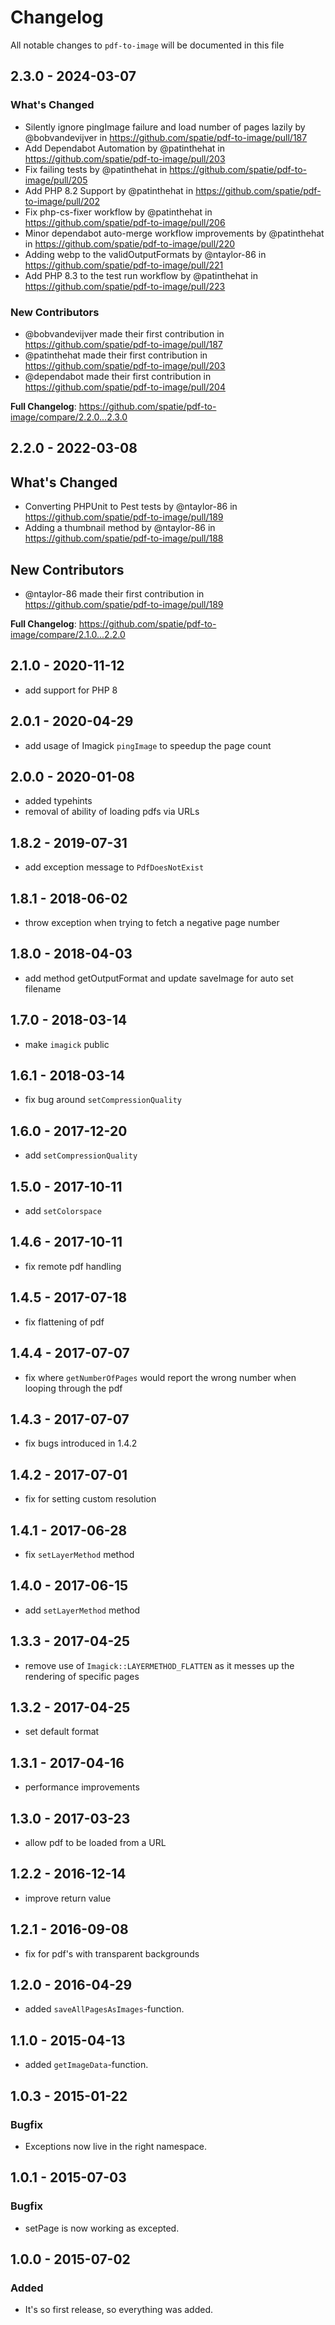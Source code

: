 # Changelog

All notable changes to `pdf-to-image` will be documented in this file

## 2.3.0 - 2024-03-07

### What's Changed

* Silently ignore pingImage failure and load number of pages lazily by @bobvandevijver in https://github.com/spatie/pdf-to-image/pull/187
* Add Dependabot Automation by @patinthehat in https://github.com/spatie/pdf-to-image/pull/203
* Fix failing tests by @patinthehat in https://github.com/spatie/pdf-to-image/pull/205
* Add PHP 8.2 Support by @patinthehat in https://github.com/spatie/pdf-to-image/pull/202
* Fix php-cs-fixer workflow by @patinthehat in https://github.com/spatie/pdf-to-image/pull/206
* Minor dependabot auto-merge workflow improvements by @patinthehat in https://github.com/spatie/pdf-to-image/pull/220
* Adding webp to the validOutputFormats by @ntaylor-86 in https://github.com/spatie/pdf-to-image/pull/221
* Add PHP 8.3 to the test run workflow by @patinthehat in https://github.com/spatie/pdf-to-image/pull/223

### New Contributors

* @bobvandevijver made their first contribution in https://github.com/spatie/pdf-to-image/pull/187
* @patinthehat made their first contribution in https://github.com/spatie/pdf-to-image/pull/203
* @dependabot made their first contribution in https://github.com/spatie/pdf-to-image/pull/204

**Full Changelog**: https://github.com/spatie/pdf-to-image/compare/2.2.0...2.3.0

## 2.2.0 - 2022-03-08

## What's Changed

- Converting PHPUnit to Pest tests by @ntaylor-86 in https://github.com/spatie/pdf-to-image/pull/189
- Adding a thumbnail method by @ntaylor-86 in https://github.com/spatie/pdf-to-image/pull/188

## New Contributors

- @ntaylor-86 made their first contribution in https://github.com/spatie/pdf-to-image/pull/189

**Full Changelog**: https://github.com/spatie/pdf-to-image/compare/2.1.0...2.2.0

## 2.1.0 - 2020-11-12

- add support for PHP 8

## 2.0.1 - 2020-04-29

- add usage of Imagick `pingImage` to speedup the page count

## 2.0.0 - 2020-01-08

- added typehints
- removal of ability of loading pdfs via URLs

## 1.8.2 - 2019-07-31

- add exception message to `PdfDoesNotExist`

## 1.8.1 - 2018-06-02

- throw exception when trying to fetch a negative page number

## 1.8.0 - 2018-04-03

- add method getOutputFormat and update saveImage for auto set filename

## 1.7.0 - 2018-03-14

- make `imagick` public

## 1.6.1 - 2018-03-14

- fix bug around `setCompressionQuality`

## 1.6.0 - 2017-12-20

- add `setCompressionQuality`

## 1.5.0 - 2017-10-11

- add `setColorspace`

## 1.4.6 - 2017-10-11

- fix remote pdf handling

## 1.4.5 - 2017-07-18

- fix flattening of pdf

## 1.4.4 - 2017-07-07

- fix where `getNumberOfPages` would report the wrong number when looping through the pdf

## 1.4.3 - 2017-07-07

- fix bugs introduced in 1.4.2

## 1.4.2 - 2017-07-01

- fix for setting custom resolution

## 1.4.1 - 2017-06-28

- fix `setLayerMethod` method

## 1.4.0 - 2017-06-15

- add `setLayerMethod` method

## 1.3.3 - 2017-04-25

- remove use of `Imagick::LAYERMETHOD_FLATTEN` as it messes up the rendering of specific pages

## 1.3.2 - 2017-04-25

- set default format

## 1.3.1 - 2017-04-16

- performance improvements

## 1.3.0 - 2017-03-23

- allow pdf to be loaded from a URL

## 1.2.2 - 2016-12-14

- improve return value

## 1.2.1 - 2016-09-08

- fix for pdf's with transparent backgrounds

## 1.2.0 - 2016-04-29

- added `saveAllPagesAsImages`-function.

## 1.1.0 - 2015-04-13

- added `getImageData`-function.

## 1.0.3 - 2015-01-22

### Bugfix

- Exceptions now live in the right namespace.

## 1.0.1 - 2015-07-03

### Bugfix

- setPage is now working as excepted.

## 1.0.0 - 2015-07-02

### Added

- It's so first release, so everything was added.
